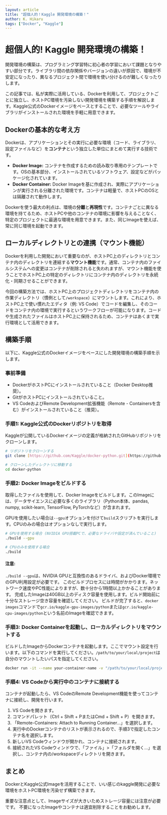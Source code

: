```yaml
---
layout: article
title: "超個人的！Kaggle 開発環境の構築！"
author: K. Hikaru
tags: ["Docker", "Kaggle"]
---
```


# 超個人的! Kaggle 開発環境の構築！

開発環境の構築は、プログラミング学習特に初心者の学習において課題となりやすい部分です。ライブラリ間の依存関係やバージョンの違いが原因で、環境が不安定になったり、異なるプロジェクト間で環境を使い分けるのが難しくなったりします。

この記事では、私が実際に活用している、Dockerを利用して、プロジェクトごとに独立し、ホストPC環境を汚染しない開発環境を構築する手順を解説します。Kaggle公式のDockerイメージをベースとすることで、必要なツールやライブラリがインストールされた環境を手軽に用意できます。

## Dockerの基本的な考え方

Dockerは、アプリケーションとその実行に必要な環境（コード、ライブラリ、設定ファイルなど）を**コンテナ**という独立した単位にまとめて実行する技術です。

* **Docker Image:** コンテナを作成するための読み取り専用のテンプレートです。OSの基本部分、インストールされているソフトウェア、設定などがパッケージ化されています。
* **Docker Container:** Docker Imageを基に作成され、実際にアプリケーションが実行される分離された環境です。コンテナは軽量で、ホストPCのOSとは隔離されて動作します。

Dockerを使う最大の利点は、環境の**分離**と**再現性**です。コンテナごとに異なる環境を持てるため、ホストPCや他のコンテナの環境に影響を与えることなく、特定のプロジェクトに最適な環境を用意できます。また、同じImageを使えば、常に同じ環境を起動できます。

## ローカルディレクトリとの連携（マウント機能）

Dockerを利用した開発において重要なのが、ホストPC上のディレクトリとコンテナ内のディレクトリを連結する**マウント機能**です。通常、コンテナ内のファイルシステムへの変更はコンテナが削除されると失われますが、マウント機能を使うことでホストPC上の特定のディレクトリにコンテナ内のディレクトリを永続化・同期させることができます。

今回の構築方法では、ホストPC上のプロジェクトディレクトリをコンテナ内の作業ディレクトリ（慣例として`/workspace`）にマウントします。これにより、ホストPC上で使い慣れたエディタ（例: VS Code）でコードを編集し、そのコードをコンテナ内の環境で実行するというワークフローが可能になります。コードや生成されたファイルはホストPC上に保持されるため、コンテナはあくまで実行環境として活用できます。

## 構築手順

以下に、Kaggle公式のDockerイメージをベースにした開発環境の構築手順を示します。

### 事前準備

* DockerがホストPCにインストールされていること（Docker Desktop推奨）。
* GitがホストPCにインストールされていること。
* VS CodeおよびRemote Development拡張機能（Remote - Containersを含む）がインストールされていること（推奨）。

### 手順1: Kaggle公式のDockerリポジトリを取得

Kaggleが公開しているDockerイメージの定義が格納されたGitHubリポジトリをクローンします。

```bash
# リポジトリをクローンする
git clone [https://github.com/Kaggle/docker-python.git](https://github.com/Kaggle/docker-python.git)

# クローンしたディレクトリに移動する
cd docker-python
```

### 手順2: Docker Imageをビルドする

取得したファイルを使用して、Docker Imageをビルドします。このImageには、データサイエンスに必要な多くのライブラリ（Python本体、pandas, numpy, scikit-learn, TensorFlow, PyTorchなど）が含まれます。

GPUを使用したい場合は`--gpu`オプションを付けて`build`スクリプトを実行します。CPUのみの場合はオプションなしで実行します。

```bash
# GPUを使用する場合 (NVIDIA GPU搭載PCで、必要なドライバや設定が済んでいること)
./build --gpu

# CPUのみを使用する場合
./build
```

#### 注意:

`./build --gpu`は、NVIDIA GPUと互換性のあるドライバ、およびDocker環境でのGPU利用設定が必要です。
このビルドプロセスには時間がかかります。ネットワーク速度やPC性能によりますが、数十分から1時間以上かかることがあります。
完成したImageは40GB以上のディスク容量を使用します。ビルド開始前に十分なストレージ空き容量を確認してください。
ビルドが完了すると、`docker images`コマンドで`gcr.io/kaggle-gpu-images/python`または`gcr.io/kaggle-cpu-images/python`という名前のImageを確認できます。

### 手順3: Docker Containerを起動し、ローカルディレクトリをマウントする

ビルドしたImageからDockerコンテナを起動します。ここでマウント設定を行います。以下のコマンドを実行してください。`/path/to/your/local/project`は自分のマウントしたいパスを指定してください。

```bash
docker run -it --name your-container-name -v "/path/to/your/local/project":/workspace gcr.io/kaggle-gpu-images/python bash
```

### 手順4: VS Codeから実行中のコンテナに接続する
コンテナが起動したら、VS CodeのRemote Development機能を使ってコンテナに接続し、開発を行います。

1. VS Codeを開きます。
2. コマンドパレット（Ctrl + Shift + PまたはCmd + Shift + P）を開きます。
3. 「Remote-Containers: Attach to Running Container...」を選択します。
4. 実行中のDockerコンテナのリストが表示されるので、手順3で指定したコンテナ名を選択します。
5. 新しいVS Codeウィンドウが開かれ、コンテナに接続されます。
6. 接続されたVS Codeウィンドウで、「ファイル」>「フォルダを開く...」を選択し、コンテナ内の/workspaceディレクトリを開きます。

## まとめ

DockerとKaggle公式Imageを活用することで、いい感じのkaggle開発に必要な環境をホストPC環境を汚染せず構築できます。

重要な注意点として、Imageサイズが大きいためストレージ容量には注意が必要です。 不要になったImageやコンテナは適宜削除することをお勧めします。
